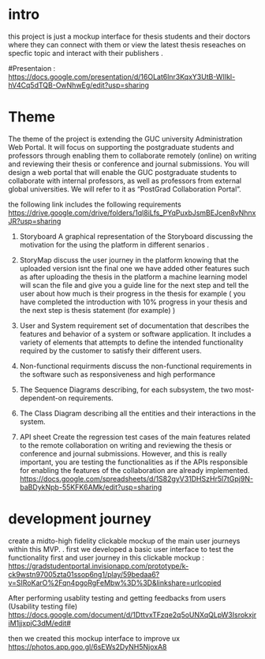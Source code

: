 # intro 
this project is just a mockup interface for thesis students and their doctors where they can connect with them or view the latest thesis 
reseaches on specfic topic and interact with their publishers .

#Presentaion :
  https://docs.google.com/presentation/d/16OLat6lnr3KqxY3UtB-WIIkl-hV4Cq5dTQB-OwNhwEg/edit?usp=sharing
  

# Theme
The theme of the project is extending the GUC university Administration Web Portal. It will focus on supporting the
postgraduate students and professors through enabling them to collaborate remotely (online) on writing
and reviewing their thesis or conference and journal submissions. You will design a web portal that will
enable the GUC postgraduate students to collaborate with internal professors, as well as professors from
external global universities. We will refer to it as “PostGrad Collaboration Portal”.

the following link includes the following requirements 
https://drive.google.com/drive/folders/1ql8iLfs_PYqPuxbJsmBEJcen8vNhnxJR?usp=sharing

1. Storyboard 
  A graphical representation of the Storyboard discussing the motivation for the using the platform in different senarios . 
  
2. StoryMap 
  discuss the user journey in the platform knowing that the uploaded version isnt the final one we have added other features such as
  after uploading the thesis in the platform a machine learning model will scan the file and give you a guide line for the next step 
  and tell the user about how much is their progress in the thesis for example ( you have completed the introduction with 10% progress in 
  your thesis and the next step is thesis statement (for example) )
  
3. User and System requirement
  set of documentation that describes the features and behavior of a system or software application. It includes a variety of elements 
  that attempts to define the intended functionality required by the customer to satisfy their different users.
  
4. Non-functional requirments 
  discuss the non-functional requirements in the software such as responsiveness and high performance  
  
5. The Sequence Diagrams
  describing, for each subsystem, the two most-dependent-on requirements.

6. The Class Diagram
   describing all the entities and their interactions in the system.
   
7. API sheet 
   Create the regression test cases of the main features related to the remote collaboration on writing and reviewing the thesis or conference and journal submissions. However, and
   this is really important, you are testing the functionalities as if the APIs responsible for enabling
   the features of the collaboration are already implemented.
   https://docs.google.com/spreadsheets/d/1S82gyV31DHSzHr5l7tGpj9N-baBDykNpb-55KFK6AMk/edit?usp=sharing
   
# development journey 
create a midto-high fidelity clickable mockup of the main user journeys within this MVP.
  . first we developed a basic user interface to test the functionality first and user journey 
   in this clickable mockup : https://gradstudentportal.invisionapp.com/prototype/k-ck9wstn97005zta01ssop6ng1/play/59bedaa6?v=SIRoKarO%2Fqn4pgoRgFeMbw%3D%3D&linkshare=urlcopied
   
   After performing usablity testing and getting feedbacks from users (Usability testing file)
   https://docs.google.com/document/d/1DttvxTFzqe2q5oUNXqQLpW3IsrokxjriM1jjxpjC3dM/edit#
  
  then we created this mockup interface to improve ux 
    https://photos.app.goo.gl/6sEWs2DyNH5NjoxA8
